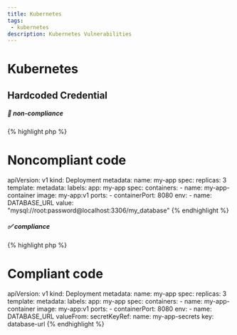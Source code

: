 ```yaml
---
title: Kubernetes
tags: 
 - kubernetes
description: Kubernetes Vulnerabilities
---
```


# Kubernetes



##  Hardcoded Credential

##### 🐞 non-compliance

{% highlight php %}
# Noncompliant code
apiVersion: v1
kind: Deployment
metadata:
  name: my-app
spec:
  replicas: 3
  template:
    metadata:
      labels:
        app: my-app
    spec:
      containers:
      - name: my-app-container
        image: my-app:v1
        ports:
        - containerPort: 8080
        env:
        - name: DATABASE_URL
          value: "mysql://root:password@localhost:3306/my_database"
{% endhighlight %}



##### ✅ compliance 




{% highlight php %}
# Compliant code
apiVersion: v1
kind: Deployment
metadata:
  name: my-app
spec:
  replicas: 3
  template:
    metadata:
      labels:
        app: my-app
    spec:
      containers:
      - name: my-app-container
        image: my-app:v1
        ports:
        - containerPort: 8080
        env:
        - name: DATABASE_URL
          valueFrom:
            secretKeyRef:
              name: my-app-secrets
              key: database-url
{% endhighlight %}
